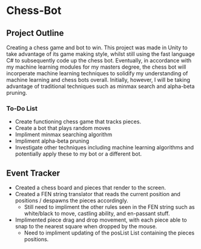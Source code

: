 # Chess-Bot

## Project Outline
Creating a chess game and bot to win. This project was made in Unity to take advantage of its game making style, whilst still using the fast language C# to subsequently code up the chess bot. Eventually, in accordance with my machine learning modules for my masters degree, the chess bot will incorperate machine learning techniques to solidify my understanding of machine learning and chess bots overall. Initially, however, I will be taking advantage of traditional techniques such as minmax search and alpha-beta pruning. 

### To-Do List
- Create functioning chess game that tracks pieces.
- Create a bot that plays random moves 
- Impliment minmax searching algorithm
- Impliment alpha-beta pruning
- Investigate other techniques including machine learning algorithms and potentially apply these to my bot or a different bot.

## Event Tracker 
- Created a chess board and pieces that render to the screen.
- Created a FEN string translator that reads the current position and positions / despawns the pieces accordingly.
    - Still need to impliment the other rules seen in the FEN string such as white/black to move, castling ability, and en-passant stuff.
- Implimented piece drag and drop movement, with each piece able to snap to the nearest square when dropped by the mouse.
    - Need to impliment updating of the posList List containing the pieces positions.
